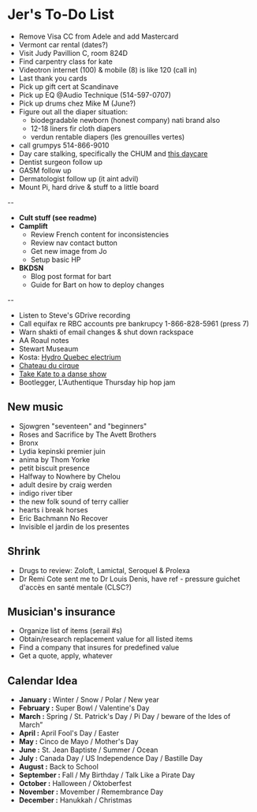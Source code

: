 # Jer's To-Do List

- Remove Visa CC from Adele and add Mastercard
- Vermont car rental (dates?)
- Visit Judy Pavillion C, room 824D
- Find carpentry class for kate
- Videotron internet (100) & mobile (8) is like 120 (call in)
- Last thank you cards
- Pick up gift cert at Scandinave
- Pick up EQ @Audio Technique (514-597-0707)
- Pick up drums chez Mike M (June?)
- Figure out all the diaper situation:
  - biodegradable newborn (honest company) nati brand also
  - 12-18 liners fir cloth diapers
  - verdun rentable diapers (les grenouilles vertes)
- call grumpys 514-866-9010‬
- Day care stalking, specifically the CHUM and [this daycare](https://www.facebook.com/pg/cpelavouteenchantee/about/?ref=page_internal)
- Dentist surgeon follow up
- GASM follow up
- Dermatologist follow up (it aint advil)
- Mount Pi, hard drive & stuff to a little board

--

- **Cult stuff (see readme)**
- **Camplift**
  - Review French content for inconsistencies
  - Review nav contact button
  - Get new image from Jo
  - Setup basic HP
- **BKDSN**
  - Blog post format for bart
  - Guide for Bart on how to deploy changes

--

- Listen to Steve's GDrive recording
- Call equifax re RBC accounts pre bankrupcy 1-866-828-5961 (press 7)
- Warn shakti of email changes & shut down rackspace
- AA Roaul notes
- Stewart Museaum
- Kosta: [Hydro Quebec electrium](http://www.hydroquebec.com/visit/monteregie/electrium.html)
- [Chateau du cirque](https://www.chateau-cirque.com/)
- [Take Kate to a danse show](https://www.quebecdanse.org/)
- Bootlegger, L'Authentique Thursday hip hop jam

## New music

- Sjowgren "seventeen" and "beginners"
- Roses and Sacrifice by The Avett Brothers
- Bronx
- Lydia kepinski premier juin
- anima by Thom Yorke
- petit biscuit presence
- Halfway to Nowhere by Chelou
- adult desire by craig werden
- indigo river tiber
- the new folk sound of terry callier
- hearts i break horses
- Eric Bachmann No Recover
- Invisible el jardin de los presentes

## Shrink

- Drugs to review: Zoloft, Lamictal, Seroquel & Prolexa
- Dr Remi Cote sent me to Dr Louis Denis, have ref - pressure guichet d'accès en santé mentale (CLSC?)

## Musician's insurance

- Organize list of items (serail #s)
- Obtain/research replacement value for all listed items
- Find a company that insures for predefined value
- Get a quote, apply, whatever

## Calendar Idea

- **January :** Winter / Snow / Polar / New year
- **February :** Super Bowl / Valentine's Day
- **March :** Spring / St. Patrick's Day / Pi Day / beware of the Ides of March”
- **April :** April Fool's Day / Easter
- **May :** Cinco de Mayo / Mother's Day
- **June :** St. Jean Baptiste / Summer / Ocean
- **July :** Canada Day / US Independence Day / Bastille Day
- **August :** Back to School
- **September :** Fall / My Birthday / Talk Like a Pirate Day
- **October :** Halloween / Oktoberfest
- **November :** Movember / Remembrance Day
- **December :** Hanukkah / Christmas

